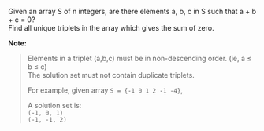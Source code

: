 <div class="markdown-content" id="problem-content">
<p>Given an array S of n integers, are there elements a, b, c in S such that a + b + c = 0? <br/>
Find all unique triplets in the array which gives the sum of zero.</p>
<p><strong>Note:</strong></p>
<blockquote>
<p>Elements in a triplet (a,b,c) must be in non-descending order. (ie, a ≤ b ≤ c)<br/>
The solution set must not contain duplicate triplets.</p>
<p>For example, given array <code class="highlighter-rouge">S = {-1 0 1 2 -1 -4}</code>,</p>
<p>A solution set is:<br/>
<code class="highlighter-rouge">(-1, 0, 1)</code><br/>
<code class="highlighter-rouge">(-1, -1, 2)</code></p>
</blockquote>

</div>
